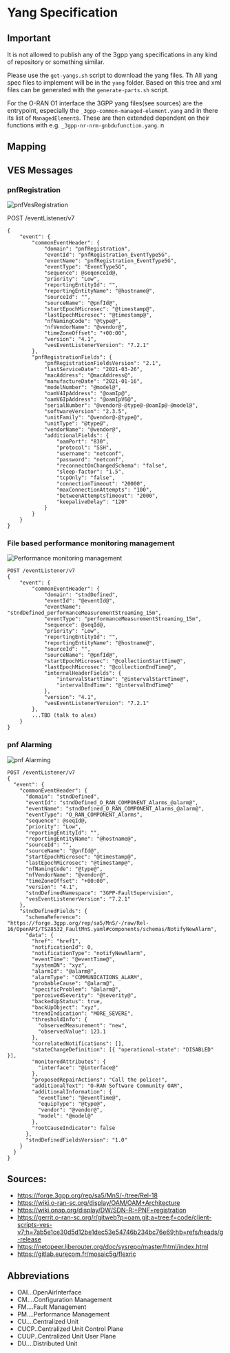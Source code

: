# Yang Specification

## Important

It is not allowed to publish any of the 3gpp yang specifications in any kind of repository or something similar.


Please use the ```get-yangs.sh```  script to download the yang files. Th
All yang spec files to implement will be in the ```yang``` folder. Based on this tree and xml files can be generated with the ```generate-parts.sh``` script.

For the O-RAN O1 interface the 3GPP yang files(see sources) are the entrypoint, especially the ```_3gpp-common-managed-element.yang``` and in there its list of ```ManagedElement```s. These are then extended dependent on their functions with e.g. ```_3gpp-nr-nrm-gnbdufunction.yang```.
n


## Mapping



## VES Messages

### pnfRegistration

![pnfVesRegistration](https://wiki.onap.org/download/temp/plantuml7552781749771260603.png?contentType=image/png)

POST /eventListener/v7
```
{
    "event": {
        "commonEventHeader": {
            "domain": "pnfRegistration",
            "eventId": "pnfRegistration_EventType5G",
            "eventName": "pnfRegistration_EventType5G",
            "eventType": "EventType5G",
            "sequence": @seqenceId@,
            "priority": "Low",
            "reportingEntityId": "",
            "reportingEntityName": "@hostname@",
            "sourceId": "",
            "sourceName": "@pnfId@",
            "startEpochMicrosec": "@timestamp@",
            "lastEpochMicrosec": "@timestamp@",
            "nfNamingCode": "@type@",
            "nfVendorName": "@vendor@",
            "timeZoneOffset": "+00:00",
            "version": "4.1",
            "vesEventListenerVersion": "7.2.1"
        },
        "pnfRegistrationFields": {
            "pnfRegistrationFieldsVersion": "2.1",
            "lastServiceDate": "2021-03-26",
            "macAddress": "@macAddress@",
            "manufactureDate": "2021-01-16",
            "modelNumber": "@model@",
            "oamV4IpAddress": "@oamIp@",
            "oamV6IpAddress": "@oamIpV6@",
            "serialNumber": "@vendor@-@type@-@oamIp@-@model@",
            "softwareVersion": "2.3.5",
            "unitFamily": "@vendor@-@type@",
            "unitType": "@type@",
            "vendorName": "@vendor@",
            "additionalFields": {
                "oamPort": "830",
                "protocol": "SSH",
                "username": "netconf",
                "password": "netconf",
                "reconnectOnChangedSchema": "false",
                "sleep-factor": "1.5",
                "tcpOnly": "false",
                "connectionTimeout": "20000",
                "maxConnectionAttempts": "100",
                "betweenAttemptsTimeout": "2000",
                "keepaliveDelay": "120"
            }
        }
    }
}
```

### File based performance monitoring management

![Performance monitoring management](https://wiki.onap.org/download/temp/plantuml8525192104339431559.png?contentType=image/png)

```
POST /eventListener/v7
{
    "event": {
        "commonEventHeader": {
            "domain": "stndDefined",
            "eventId": "@eventId@",
            "eventName": "stndDefined_performanceMeasurementStreaming_15m",
            "eventType": "performanceMeasurementStreaming_15m",
            "sequence": @seqId@,
            "priority": "Low",
            "reportingEntityId": "",
            "reportingEntityName": "@hostname@",
            "sourceId": "",
            "sourceName": "@pnfId@",
            "startEpochMicrosec": "@collectionStartTime@",
            "lastEpochMicrosec": "@collectionEndTime@",
            "internalHeaderFields": {
                "intervalStartTime": "@intervalStartTime@",
                "intervalEndTime": "@intervalEndTime@"
            },
            "version": "4.1",
            "vesEventListenerVersion": "7.2.1"
        },
        ...TBD (talk to alex)
    }
}
```

### pnf Alarming

![pnf Alarming](https://wiki.onap.org/download/temp/plantuml4369307977353937036.png?contentType=image/png)

```
POST /eventListener/v7
{
  "event": {
    "commonEventHeader": {
      "domain": "stndDefined",
      "eventId": "stndDefined_O_RAN_COMPONENT_Alarms_@alarm@",
      "eventName": "stndDefined_O_RAN_COMPONENT_Alarms_@alarm@",
      "eventType": "O_RAN_COMPONENT_Alarms",
      "sequence": @seqId@,
      "priority": "Low",
      "reportingEntityId": "",
      "reportingEntityName": "@hostname@",
      "sourceId": "",
      "sourceName": "@pnfId@",
      "startEpochMicrosec": "@timestamp@",
      "lastEpochMicrosec": "@timestamp@",
      "nfNamingCode": "@type@",
      "nfVendorName": "@vendor@",
      "timeZoneOffset": "+00:00",
      "version": "4.1",
      "stndDefinedNamespace": "3GPP-FaultSupervision",
      "vesEventListenerVersion": "7.2.1"
    },
    "stndDefinedFields": {
      "schemaReference": "https://forge.3gpp.org/rep/sa5/MnS/-/raw/Rel-16/OpenAPI/TS28532_FaultMnS.yaml#components/schemas/NotifyNewAlarm",
      "data": {
        "href": "href1",
        "notificationId": 0,
        "notificationType": "notifyNewAlarm",
        "eventTime": "@eventTime@",
        "systemDN": "xyz",
        "alarmId": "@alarm@",
        "alarmType": "COMMUNICATIONS_ALARM",
        "probableCause": "@alarm@",
        "specificProblem": "@alarm@",
        "perceivedSeverity": "@severity@",
        "backedUpStatus": true,
        "backUpObject": "xyz",
        "trendIndication": "MORE_SEVERE",
        "thresholdInfo": {
          "observedMeasurement": "new",
          "observedValue": 123.1
        },
        "correlatedNotifications": [],
        "stateChangeDefinition": [{ "operational-state": "DISABLED" }],
        "monitoredAttributes": {
          "interface": "@interface@"
        },
        "proposedRepairActions": "Call the police!",
        "additionalText": "O-RAN Software Community OAM",
        "additionalInformation": {
          "eventTime": "@eventTime@",
          "equipType": "@type@",
          "vendor": "@vendor@",
          "model": "@model@"
        },
        "rootCauseIndicator": false
      },
      "stndDefinedFieldsVersion": "1.0"
    }
  }
}
```


## Sources:

  - https://forge.3gpp.org/rep/sa5/MnS/-/tree/Rel-18
  - https://wiki.o-ran-sc.org/display/OAM/OAM+Architecture
  - https://wiki.onap.org/display/DW/SDN-R:+PNF+registration
  - https://gerrit.o-ran-sc.org/r/gitweb?p=oam.git;a=tree;f=code/client-scripts-ves-v7;h=7ab5e1ce30d5d12be1dec53e54746b234bc76e69;hb=refs/heads/g-release
  - https://netopeer.liberouter.org/doc/sysrepo/master/html/index.html
  - https://gitlab.eurecom.fr/mosaic5g/flexric

## Abbreviations

  - OAI...OpenAirInterface
  - CM....Configuration Management
  - FM....Fault Management
  - PM....Performance Management
  - CU....Centralized Unit
  - CUCP..Centralized Unit Control Plane
  - CUUP..Centralized Unit User Plane
  - DU....Distributed Unit
